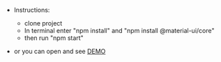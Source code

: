 - Instructions:
  - clone project
  - In terminal enter "npm install" and "npm install @material-ui/core"
  - then run "npm start"

- or you can open and see [DEMO](https://andrii1996.github.io/login-page/)
